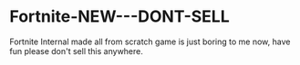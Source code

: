 # Fortnite-NEW---DONT-SELL
Fortnite Internal made all from scratch game is just boring to me now, have fun please don't sell this anywhere.
